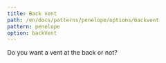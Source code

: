 ```yaml
---
title: Back vent
path: /en/docs/patterns/penelope/options/backvent
pattern: penelope
option: backVent
---
```


Do you want a vent at the back or not?

